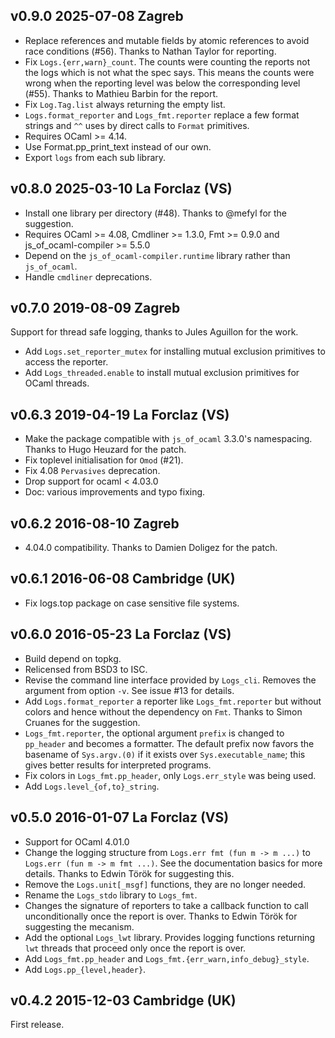 v0.9.0 2025-07-08 Zagreb
------------------------

* Replace references and mutable fields by atomic references to avoid
  race conditions (#56). Thanks to Nathan Taylor for reporting.
* Fix `Logs.{err,warn}_count`. The counts were counting the reports
  not the logs which is not what the spec says. This means the counts
  were wrong when the reporting level was below the corresponding
  level (#55). Thanks to Mathieu Barbin for the report.
* Fix `Log.Tag.list` always returning the empty list.
* `Logs.format_reporter` and `Logs_fmt.reporter` replace a few format 
  strings and `^^` uses by direct calls to `Format` primitives.
* Requires OCaml >= 4.14.
* Use Format.pp_print_text instead of our own.
* Export `logs` from each sub library.

v0.8.0 2025-03-10 La Forclaz (VS)
---------------------------------

* Install one library per directory (#48). Thanks to @mefyl
  for the suggestion.
* Requires OCaml >= 4.08, Cmdliner >= 1.3.0, Fmt >= 0.9.0
  and js_of_ocaml-compiler >= 5.5.0
* Depend on the `js_of_ocaml-compiler.runtime` library rather than 
  `js_of_ocaml`.
* Handle `cmdliner` deprecations.

v0.7.0 2019-08-09 Zagreb
------------------------

Support for thread safe logging, thanks to Jules Aguillon for the
work.

* Add `Logs.set_reporter_mutex` for installing mutual exclusion
  primitives to access the reporter.
* Add `Logs_threaded.enable` to install mutual exclusion
  primitives for OCaml threads.

v0.6.3 2019-04-19 La Forclaz (VS)
---------------------------------

* Make the package compatible with `js_of_ocaml` 3.3.0's
  namespacing. Thanks to Hugo Heuzard for the patch.
* Fix toplevel initialisation for `Omod` (#21).
* Fix 4.08 `Pervasives` deprecation.
* Drop support for ocaml < 4.03.0
* Doc: various improvements and typo fixing.

v0.6.2 2016-08-10 Zagreb
------------------------

* 4.04.0 compatibility. Thanks to Damien Doligez for the patch.


v0.6.1 2016-06-08 Cambridge (UK)
--------------------------------

* Fix logs.top package on case sensitive file systems.

v0.6.0 2016-05-23 La Forclaz (VS)
---------------------------------

* Build depend on topkg.
* Relicensed from BSD3 to ISC.
* Revise the command line interface provided by `Logs_cli`. Removes
  the argument from option `-v`. See issue #13 for details.
* Add `Logs.format_reporter` a reporter like `Logs_fmt.reporter`
  but without colors and hence without the dependency on `Fmt`.
  Thanks to Simon Cruanes for the suggestion.
* `Logs_fmt.reporter`, the optional argument `prefix` is changed to
  `pp_header` and becomes a formatter. The default prefix now favors
  the basename of `Sys.argv.(0)` if it exists over
  `Sys.executable_name`; this gives better results for interpreted
  programs.
* Fix colors in `Logs_fmt.pp_header`, only `Logs.err_style` was
  being used.
* Add `Logs.level_{of,to}_string`.


v0.5.0 2016-01-07 La Forclaz (VS)
---------------------------------

* Support for OCaml 4.01.0
* Change the logging structure from `Logs.err fmt (fun m -> m ...)`
  to `Logs.err (fun m -> m fmt ...)`. See the documentation basics
  for more details. Thanks to Edwin Török for suggesting this.
* Remove the `Logs.unit[_msgf]` functions, they are no longer needed.
* Rename the `Logs_stdo` library to `Logs_fmt`.
* Changes the signature of reporters to take a callback function to
  call unconditionally once the report is over. Thanks to Edwin Török
  for suggesting the mecanism.
* Add the optional `Logs_lwt` library. Provides logging functions
  returning `lwt` threads that proceed only once the report is over.
* Add `Logs_fmt.pp_header` and `Logs_fmt.{err_warn,info_debug}_style`.
* Add `Logs.pp_{level,header}`.


v0.4.2 2015-12-03 Cambridge (UK)
--------------------------------

First release.
